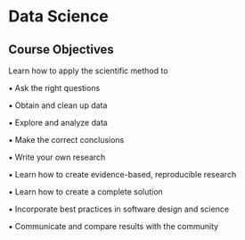 # Data Science 

## Course Objectives

Learn how to apply the scientific method to

▪ Ask the right questions

▪ Obtain and clean up data

▪ Explore and analyze data

▪ Make the correct conclusions

▪ Write your own research

▪ Learn how to create evidence-based, reproducible research

▪ Learn how to create a complete solution

▪ Incorporate best practices in software design and science

▪ Communicate and compare results with the community
